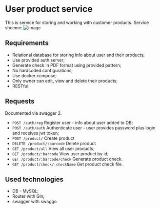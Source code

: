 
# User product service
This is service for storing and working with customer products. 
Service shceme:
![image](https://github.com/AnisaForWork/user_orders/assets/138590484/63f4a983-a967-4a86-9c65-d273a949a7c1)

## Requirements

- Relational database for storing info about user and their products;
- Use provided auth server;
- Generate check in PDF format using provided pattern;
- No hardcoded configurations;
- Use docker compose;
- Only owner can edit, view and delete their products;
- RESTful.

## Requests
Documented via swagger 2.
- `POST /auth/reg` Register user - info about user added to DB;
- `POST /auth/auth` Authenticate user - user provides password plus login and receives jwt token;
- `POST /product/` Create product 
- `DELETE /product/:barcode` Delete product  
- `GET /product/all` View all user products;
- `GET /product/:barcode` View user product by id;
- `GET /product/:barcode/check` Generate product check.
- `GET /product/check/:checkName` Get product check file.

## Used technologies
- DB - MySQL;
- Router with Gin;
- swagger with swaggo
    
